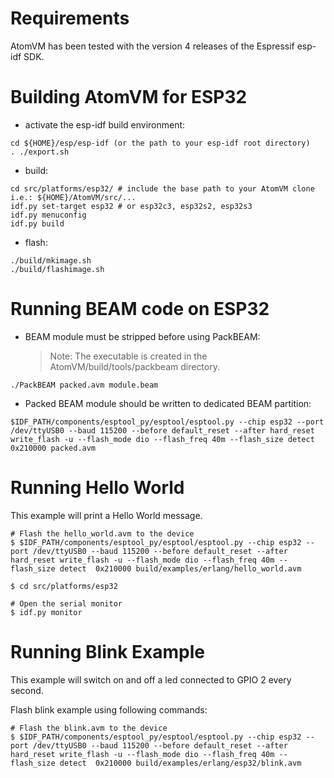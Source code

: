 <!--
 Copyright 2018-2020 Davide Bettio <davide@uninstall.it>

 SPDX-License-Identifier: Apache-2.0 OR LGPL-2.1-or-later
-->

Requirements
============

AtomVM has been tested with the version 4 releases of the Espressif esp-idf SDK.

Building AtomVM for ESP32
=========================

* activate the esp-idf build environment:

```
cd ${HOME}/esp/esp-idf (or the path to your esp-idf root directory)
. ./export.sh
```

* build:

```
cd src/platforms/esp32/ # include the base path to your AtomVM clone i.e.: ${HOME}/AtomVM/src/...
idf.py set-target esp32 # or esp32c3, esp32s2, esp32s3
idf.py menuconfig
idf.py build
```

* flash:
```
./build/mkimage.sh
./build/flashimage.sh
```

Running BEAM code on ESP32
==========================

* BEAM module must be stripped before using PackBEAM:
  > Note: The executable is created in the AtomVM/build/tools/packbeam directory.

```
./PackBEAM packed.avm module.beam
```

* Packed BEAM module should be written to dedicated BEAM partition:

```
$IDF_PATH/components/esptool_py/esptool/esptool.py --chip esp32 --port /dev/ttyUSB0 --baud 115200 --before default_reset --after hard_reset write_flash -u --flash_mode dio --flash_freq 40m --flash_size detect  0x210000 packed.avm
```

Running Hello World
===================

This example will print a Hello World message.

```
# Flash the hello_world.avm to the device
$ $IDF_PATH/components/esptool_py/esptool/esptool.py --chip esp32 --port /dev/ttyUSB0 --baud 115200 --before default_reset --after hard_reset write_flash -u --flash_mode dio --flash_freq 40m --flash_size detect  0x210000 build/examples/erlang/hello_world.avm

$ cd src/platforms/esp32

# Open the serial monitor
$ idf.py monitor
```

Running Blink Example
=====================

This example will switch on and off a led connected to GPIO 2 every second.

Flash blink example using following commands:

```
# Flash the blink.avm to the device
$ $IDF_PATH/components/esptool_py/esptool/esptool.py --chip esp32 --port /dev/ttyUSB0 --baud 115200 --before default_reset --after hard_reset write_flash -u --flash_mode dio --flash_freq 40m --flash_size detect  0x210000 build/examples/erlang/esp32/blink.avm
```
